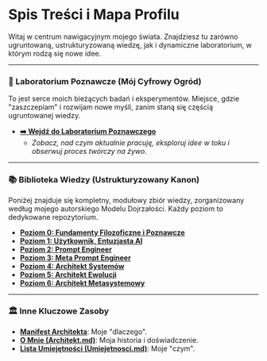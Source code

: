 # Spis Treści i Mapa Profilu

Witaj w centrum nawigacyjnym mojego świata. Znajdziesz tu zarówno ugruntowaną, ustrukturyzowaną wiedzę, jak i dynamiczne laboratorium, w którym rodzą się nowe idee.

---

### 🧠 Laboratorium Poznawcze (Mój Cyfrowy Ogród)

To jest serce moich bieżących badań i eksperymentów. Miejsce, gdzie "zaszczepiam" i rozwijam nowe myśli, zanim staną się częścią ugruntowanej wiedzy.

* **[➡️ Wejdź do Laboratorium Poznawczego](./link-do-repo-laboratorium)**
    * *Zobacz, nad czym aktualnie pracuję, eksploruj idee w toku i obserwuj proces twórczy na żywo.*

---

### 📚 Biblioteka Wiedzy (Ustrukturyzowany Kanon)

Poniżej znajduje się kompletny, modułowy zbiór wiedzy, zorganizowany według mojego autorskiego Modelu Dojrzałości. Każdy poziom to dedykowane repozytorium.

* **[Poziom 0: Fundamenty Filozoficzne i Poznawcze](./link-do-repo-poziom-0)**
* **[Poziom 1: Użytkownik, Entuzjasta AI](./link-do-repo-poziom-1)**
* **[Poziom 2: Prompt Engineer](./link-do-repo-poziom-2)**
* **[Poziom 3: Meta Prompt Engineer](./link-do-repo-poziom-3)**
* **[Poziom 4: Architekt Systemów](./link-do-repo-poziom-4)**
* **[Poziom 5: Architekt Ewolucji](./link-do-repo-poziom-5)**
* **[Poziom 6: Architekt Metasystemowy](./link-do-repo-poziom-6)**

---

### 🏛️ Inne Kluczowe Zasoby

* **[Manifest Architekta](./link-do-pliku-lub-repo-manifestu)**: Moje "dlaczego".
* **[O Mnie (Architekt.md)](./Architekt.md)**: Moja historia i doświadczenie.
* **[Lista Umiejętności (Umiejetnosci.md)](./Umiejetnosci.md)**: Moje "czym".
